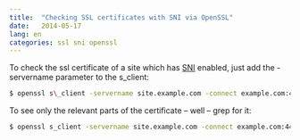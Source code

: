 ```yaml
---
title:  "Checking SSL certificates with SNI via OpenSSL"
date:   2014-05-17
lang: en
categories: ssl sni openssl
---
```


To check the ssl certificate of a site which has
[SNI](https://en.wikipedia.org/wiki/Server_Name_Indication)
enabled, just add the -servername parameter to the s\_client:

```bash
$ openssl s\_client -servername site.example.com -connect example.com:443
```

To see only the relevant parts of the certificate – well – grep for it:
```bash
$ openssl s_client -servername site.example.com -connect example.com:443 2>/dev/null|openssl x509 -text|grep -e "DNS:\|CN="
```
